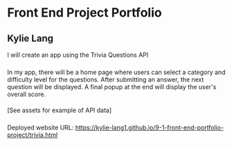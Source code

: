 # Front End Project Portfolio
## Kylie Lang
I will create an app using the Trivia Questions API
###
In my app, there will be a  home page where users can select a category and difficulty level for the questions. After submitting an answer, the next question will be displayed. A final popup at the end will display the user's overall score.
####
[See assets for example of API data]
#####
Deployed website URL: https://kylie-lang1.github.io/9-1-front-end-portfolio-project/trivia.html